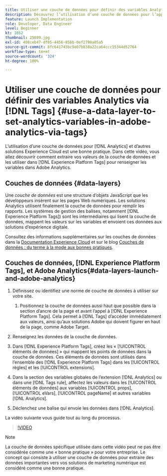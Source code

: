 ```yaml
---
title: Utiliser une couche de données pour définir des variables Analytics via des balises
description: Découvrez l’utilisation d’une couche de données pour l’approvisionnement de données Analytics et d’autres solutions Experience Cloud.
feature: Launch Implementation
role: Developer, Data Engineer
level: Beginner
kt: 1852
thumbnail: 25899.jpg
exl-id: 408ceb47-df05-4456-85bb-0ef2798a05a5
source-git-commit: 8fc641743bc9e07b838a22ca64ccc15344d52764
workflow-type: tm+mt
source-wordcount: '324'
ht-degree: 100%

---
```


# Utiliser une couche de données pour définir des variables Analytics via [!DNL Tags] {#use-a-data-layer-to-set-analytics-variables-in-adobe-analytics-via-tags}

L’utilisation d’une couche de données pour [!DNL Analytics] et d’autres solutions Experience Cloud est une bonne pratique. Dans cette vidéo, vous allez découvrir comment extraire vos valeurs de la couche de données et les utiliser dans [!DNL Experience Platform Tags] pour renseigner les variables dans Adobe Analytics.

## Couches de données {#data-layers}

Une _couche de données_ est une structure d’objets JavaScript que les développeurs insèrent sur les pages Web numériques. Les solutions Analytics utilisent finalement la couche de données pour remplir les rapports. Les systèmes de gestion des balises, notamment [!DNL Experience Platform Tags]) sont les intermédiaires qui lisent la couche de données, mappent les valeurs sur les variables et envoient ces données aux solutions d’expérience digitale.

Consultez des informations supplémentaires sur les couches de données dans la [Documentation Experience Cloud](https://experienceleague.adobe.com/docs/analytics/implementation/prepare/data-layer.html?lang=fr) et sur le blog [Couches de données : du terme à la mode aux bonnes pratiques](https://blog.adobe.com/en/2014/03/13/data-layers-buzzword-best-practice).

## Couches de données, [!DNL Experience Platform Tags], et Adobe Analytics{#data-layers-launch-and-adobe-analytics}

1. Définissez ou identifiez une norme de couche de données à utiliser sur votre site.

   1. Positionnez la couche de données aussi haut que possible dans la section d’ancre de la page et avant l’appel à [!DNL Experience Platform Tags]. Cela permet à [!DNL Tags] d’accéder immédiatement aux valeurs, ainsi qu’aux solutions Adobe qui doivent figurer en haut de la page, comme Adobe Target.

1. Renseignez les données de la couche de données.
1. Dans [!DNL Experience Platform Tags], créez les « [!UICONTROL éléments de données] » qui mappent les points de données dans la couche de données. Ces éléments de données sont utilisés dans l’ensemble des [!DNL Experience Platform Tags] dans les [!UICONTROL règles] et les [!UICONTROL extensions].
1. Dans la section des variables globales de l’extension [!DNL Analytics] ou dans une [!DNL Tags rule], affectez les valeurs dans les [!UICONTROL éléments de données] aux variables [!UICONTROL props], [!UICONTROL eVars], [!UICONTROL pageName] et autres variables [!DNL Analytics].
1. Déclenchez une balise qui envoie les données dans [!DNL Analytics].

La vidéo suivante vous guide tout au long du processus.

>[!VIDEO](https://video.tv.adobe.com/v/25899/?quality=12&learn=on)

>[!NOTE]
>
>La couche de données spécifique utilisée dans cette vidéo peut ne pas être considérée comme une « bonne pratique » pour votre entreprise. Le concept qui consiste à utiliser une couche de données pour extraire des données importantes vers vos solutions de marketing numérique est considéré comme une bonne pratique.